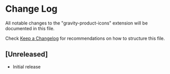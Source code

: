# Change Log

All notable changes to the "gravity-product-icons" extension will be documented in this file.

Check [Keep a Changelog](http://keepachangelog.com/) for recommendations on how to structure this file.

## [Unreleased]

- Initial release